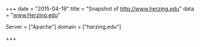 
+++
date = "2015-04-19"
title = "Snapshot of http://www.herzing.edu"
data = "www.Herzing.edu"

Server = ["Apache"]
domain = ["herzing.edu"]


+++
#
